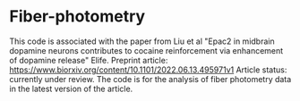# Fiber-photometry
This code is associated with the paper from Liu et al "Epac2 in midbrain dopamine neurons contributes to cocaine reinforcement via enhancement of dopamine release" Elife. 
Preprint article: https://www.biorxiv.org/content/10.1101/2022.06.13.495971v1
Article status: currently under review. 
The code is for the analysis of fiber photometry data in the latest version of the article.
